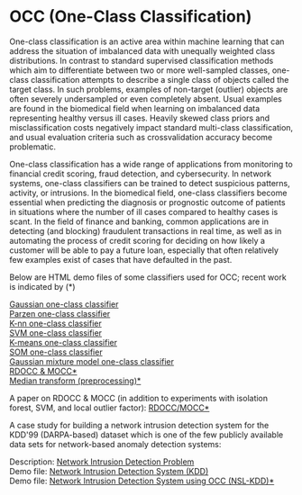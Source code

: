 # OCC (One-Class Classification)

One-class classification is an active area within machine learning that can address the situation of imbalanced data with unequally weighted class distributions. In contrast to standard supervised classification methods which aim to differentiate between two or more well-sampled classes, one-class classification attempts to describe a single class of objects called the target class. In such problems, examples of non-target (outlier) objects are often severely undersampled or even completely absent. Usual examples are found in the biomedical field when learning on imbalanced data representing healthy versus ill cases. Heavily skewed class priors and misclassification costs negatively impact standard multi-class classification, and usual evaluation criteria such as crossvalidation accuracy become problematic.

One-class classification has a wide range of applications from monitoring to financial credit scoring, fraud detection, and cybersecurity. In network systems, one-class classifiers can be trained to detect suspicious patterns, activity, or intrusions. In the biomedical field, one-class classifiers become essential when predicting the diagnosis or prognostic outcome of patients in situations where the number of ill cases compared to healthy cases is scant. In the field of finance and banking, common applications are in detecting (and blocking) fraudulent transactions in real time, as well as in automating the process of credit scoring for deciding on how likely a customer will be able to pay a future loan, especially that often relatively few examples exist of cases that have defaulted in the past.

Below are HTML demo files of some classifiers used for OCC; recent work is indicated by (*)<br>

<a class="external reference" href="https://wz7kfejx.github.io/OCC/demo_gaussocc.html">Gaussian one-class classifier</a> <br>
<a class="external reference" href="https://wz7kfejx.github.io/OCC/demo_parzenocc.html">Parzen one-class classifier</a> <br>
<a class="external reference" href="https://wz7kfejx.github.io/OCC/demo_knnocc.html">K-nn one-class classifier</a> <br>
<a class="external reference" href="https://wz7kfejx.github.io/OCC/demo_svmocc.html">SVM one-class classifier</a> <br>
<a class="external reference" href="https://wz7kfejx.github.io/OCC/demo_kmeansocc.html">K-means one-class classifier</a> <br> 
<a class="external reference" href="https://wz7kfejx.github.io/OCC/demo_somocc.html">SOM one-class classifier</a> <br>
<a class="external reference" href="https://wz7kfejx.github.io/OCC/demo_gmmocc.html">Gaussian mixture model one-class classifier</a> <br>
<a class="external reference" href="https://wz7kfejx.github.io/OCC/demo_rdocc_mocc.html">RDOCC & MOCC*</a><br>
<a class="external reference" href="https://wz7kfejx.github.io/OCC/demo_median_transform.html">Median transform (preprocessing)*</a> <br>

A paper on RDOCC & MOCC (in addition to experiments with isolation forest, SVM, and local outlier factor): 
<a class="external reference" href="https://wz7kfejx.github.io/OCC/rdocc_mocc_2.pdf">RDOCC/MOCC*</a><br>

A case study for building a network intrusion detection system for the KDD'99 (DARPA-based) dataset which is one of the few publicly available data sets for network-based anomaly detection systems: <br>

Description: <a class="external reference" href="https://wz7kfejx.github.io/OCC/Network_IDS.html">Network Intrusion Detection Problem</a> <br>
Demo file: <a class="external reference" href="https://wz7kfejx.github.io/OCC/demo_network_IDS.html">Network Intrusion Detection System (KDD)</a> <br>
Demo file: <a class="external reference" href="https://wz7kfejx.github.io/OCC/demo_NSL_KDD.html">Network Intrusion Detection System using OCC (NSL-KDD)*</a> <br>
